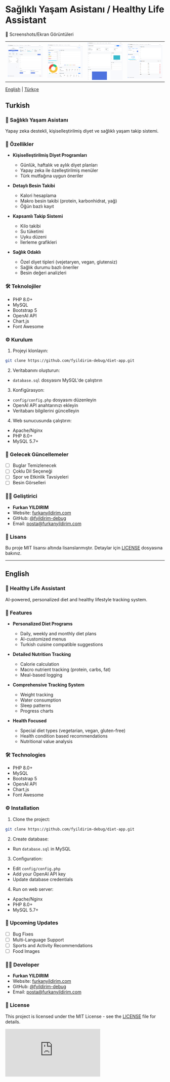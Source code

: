 # Sağlıklı Yaşam Asistanı / Healthy Life Assistant

📸 Screenshots/Ekran Görüntüleri
<table>
<tr>
<td><img src="photos/profile.png" alt="Profile" width="200"/></td>
<td><img src="photos/nutrition.png" alt="Nutrition" width="200"/></td>
<td><img src="photos/progress.png" alt="Progress" width="200"/></td>
<td><img src="photos/water.png" alt="Water" width="200"/></td>
</tr>
</table>

[English](#english) | [Türkçe](#turkish)

## Turkish

### 📱 Sağlıklı Yaşam Asistanı

Yapay zeka destekli, kişiselleştirilmiş diyet ve sağlıklı yaşam takip sistemi.

### 🚀 Özellikler

- **Kişiselleştirilmiş Diyet Programları**
  - Günlük, haftalık ve aylık diyet planları
  - Yapay zeka ile özelleştirilmiş menüler
  - Türk mutfağına uygun öneriler

- **Detaylı Besin Takibi**
  - Kalori hesaplama
  - Makro besin takibi (protein, karbonhidrat, yağ)
  - Öğün bazlı kayıt

- **Kapsamlı Takip Sistemi**
  - Kilo takibi
  - Su tüketimi
  - Uyku düzeni
  - İlerleme grafikleri

- **Sağlık Odaklı**
  - Özel diyet tipleri (vejetaryen, vegan, glutensiz)
  - Sağlık durumu bazlı öneriler
  - Besin değeri analizleri

### 🛠️ Teknolojiler

- PHP 8.0+
- MySQL
- Bootstrap 5
- OpenAI API
- Chart.js
- Font Awesome

### ⚙️ Kurulum

1. Projeyi klonlayın:
```bash
git clone https://github.com/fyildirim-debug/diet-app.git
```

2. Veritabanını oluşturun:
- `database.sql` dosyasını MySQL'de çalıştırın

3. Konfigürasyon:
- `config/config.php` dosyasını düzenleyin
- OpenAI API anahtarınızı ekleyin
- Veritabanı bilgilerini güncelleyin

4. Web sunucusunda çalıştırın:
- Apache/Nginx
- PHP 8.0+
- MySQL 5.7+

### 🎯 Gelecek Güncellemeler

- [ ] Buglar Temizlenecek
- [ ] Çoklu Dil Seçeneği
- [ ] Spor ve Etkinlik Tavsiyeleri
- [ ] Besin Görselleri

### 👨‍💻 Geliştirici

- **Furkan YILDIRIM**
- Website: [furkanyildirim.com](https://furkanyildirim.com)
- GitHub: [@fyildirim-debug](https://github.com/fyildirim-debug)
- Email: posta@furkanyildirim.com

### 📝 Lisans

Bu proje MIT lisansı altında lisanslanmıştır. Detaylar için [LICENSE](LICENSE) dosyasına bakınız.

---

## English

### 📱 Healthy Life Assistant

AI-powered, personalized diet and healthy lifestyle tracking system.

### 🚀 Features

- **Personalized Diet Programs**
  - Daily, weekly and monthly diet plans
  - AI-customized menus
  - Turkish cuisine compatible suggestions

- **Detailed Nutrition Tracking**
  - Calorie calculation
  - Macro nutrient tracking (protein, carbs, fat)
  - Meal-based logging

- **Comprehensive Tracking System**
  - Weight tracking
  - Water consumption
  - Sleep patterns
  - Progress charts

- **Health Focused**
  - Special diet types (vegetarian, vegan, gluten-free)
  - Health condition based recommendations
  - Nutritional value analysis

### 🛠️ Technologies

- PHP 8.0+
- MySQL
- Bootstrap 5
- OpenAI API
- Chart.js
- Font Awesome

### ⚙️ Installation

1. Clone the project:
```bash
git clone https://github.com/fyildirim-debug/diet-app.git
```

2. Create database:
- Run `database.sql` in MySQL

3. Configuration:
- Edit `config/config.php`
- Add your OpenAI API key
- Update database credentials

4. Run on web server:
- Apache/Nginx
- PHP 8.0+
- MySQL 5.7+

### 🎯 Upcoming Updates

- [ ] Bug Fixes
- [ ] Multi-Language Support
- [ ] Sports and Activity Recommendations
- [ ] Food Images

### 👨‍💻 Developer

- **Furkan YILDIRIM**
- Website: [furkanyildirim.com](https://furkanyildirim.com)
- GitHub: [@fyildirim-debug](https://github.com/fyildirim-debug)
- Email: posta@furkanyildirim.com

### 📝 License

This project is licensed under the MIT License - see the [LICENSE](LICENSE) file for details.

![Visitors](http://fysunucu.com/profilecounter/counter_badge.php?key=c20778c082ca0ffe28dd9f66ab05b40b)

